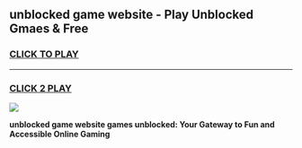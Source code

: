 
## unblocked game website - Play Unblocked Gmaes & Free
<h3>
<a href="https://news.freeplayer.one?title=unblocked_game_website&ref=23F">CLICK TO PLAY</a></h3>
<hr>

<h3>
<a href="https://news.freeplayer.one?title=unblocked_game_website&ref=23F">CLICK 2 PLAY</a>
  
</h3>

<a href="https://news.freeplayer.one?title=unblocked_game_website&ref=23F/"><img src="https://clearcache.store/games.png"></a>


**unblocked game website games unblocked: Your Gateway to Fun and Accessible Online Gaming**
